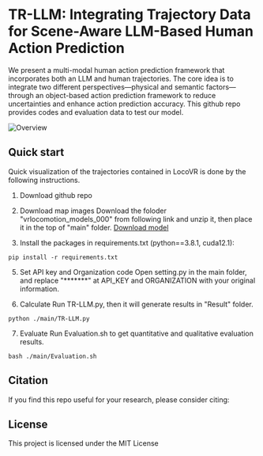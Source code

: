 # TR-LLM: Integrating Trajectory Data for Scene-Aware LLM-Based Human Action Prediction

We present a multi-modal human action prediction framework that incorporates both an LLM and human trajectories. The core idea is to integrate two different perspectives—physical and semantic factors—through an object-based action prediction framework to reduce uncertainties and enhance action prediction accuracy. This github repo provides codes and evaluation data to test our model.

<!--
<center>
 <img src="./Overview.png" alt="Overview" width="800">
</center>
-->
![Overview](./Overview.png)


## Quick start
Quick visualization of the trajectories contained in LocoVR is done by the following instructions.

1. Download github repo

3. Download map images
   Download the foloder "vrlocomotion_models_000" from following link and unzip it, then place it in the top of "main" folder.
   [Download model](https://drive.google.com/drive/folders/1A9NCngHYVbUDx3M7P638edZfMieJlayY?usp=sharing)
     
4. Install the packages in requirements.txt (python==3.8.1, cuda12.1):
```
pip install -r requirements.txt
```
5. Set API key and Organization code 
   Open setting.py in the main folder, and replace "*******" at API_KEY and ORGANIZATION with your original information.
   
6. Calculate
   Run TR-LLM.py, then it will generate results in "Result" folder.
```
python ./main/TR-LLM.py
```

7. Evaluate
   Run Evaluation.sh to get quantitative and qualitative evaluation results.
```
bash ./main/Evaluation.sh
```  

## Citation
If you find this repo useful for your research, please consider citing:

## License
This project is licensed under the MIT License

